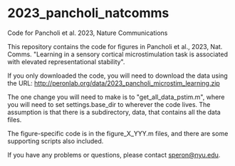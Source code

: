 # 2023_pancholi_natcomms
Code for Pancholi et al. 2023, Nature Communications

This repository contains the code for figures in Pancholi et al., 2023, Nat.
Comms. "Learning in a sensory cortical microstimulation task is associated
with elevated representational stability". 

If you only downloaded the code, you will need to download the data using the
URL: http://peronlab.org/data/2023_pancholi_microstim_learning.zip

The one change you will need to make is to "get_all_data_pstim.m", where you
will need to set settings.base_dir to wherever the code lives. The assumption
is that there is a subdirectory, data, that contains all the data files. 

The figure-specific code is in the figure_X_YYY.m files, and there are some
supporting scripts also included.

If you have any problems or questions, please contact speron@nyu.edu.
